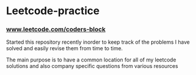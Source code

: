 # Leetcode-practice

### www.leetcode.com/coders-block

Started this repository recently inorder to keep track of the problems I have solved and easily revise them from time to time.

The main purpose is to have a common location for all of my leetcode solutions and also company specific questions from various resources

